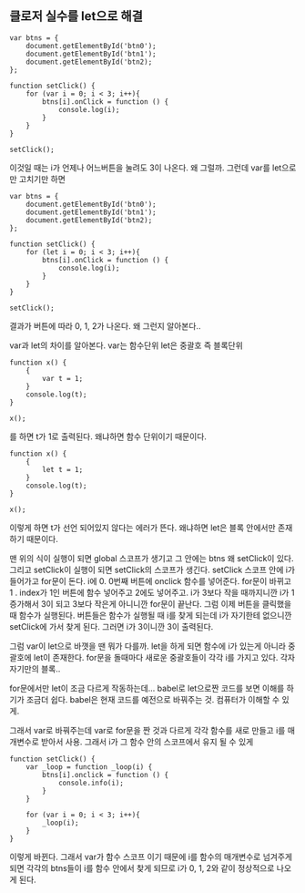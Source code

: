 ## 클로저 실수를 let으로 해결

    var btns = {
        document.getElementById('btn0');
        document.getElementById('btn1');
        document.getElementById('btn2);
    };

    function setClick() {
        for (var i = 0; i < 3; i++){
            btns[i].onClick = function () {
                console.log(i);
            }
        }
    }

    setClick();

이것일 때는 i가 언제나 어느버튼을 눌려도  3이 나온다. 왜 그럴까. 그런데 var를 let으로만 고치기만 하면 

    
    var btns = {
        document.getElementById('btn0');
        document.getElementById('btn1');
        document.getElementById('btn2);
    };

    function setClick() {
        for (let i = 0; i < 3; i++){
            btns[i].onClick = function () {
                console.log(i);
            }
        }
    }

    setClick();

결과가 버튼에 따라 0, 1, 2가 나온다. 왜 그런지 알아본다.. 

var과 let의 차이를 알아본다. var는 함수단위 let은 중괄호 즉 블록단위

    function x() {
        {
            var t = 1;
        }
        console.log(t);
    }

    x();

를 하면 t가 1로 출력된다. 왜냐하면 함수 단위이기 때문이다.

    function x() {
        {
            let t = 1;
        }
        console.log(t);
    }

    x();

이렇게 하면 t가 선언 되어있지 않다는 에러가 뜬다. 왜냐하면 let은 블록 안에서만 존재하기 때문이다.


맨 위의 식이 실행이 되면  global 스코프가 생기고 그 안에는 btns 왜 setClick이 있다. 그리고 setClick이 실행이 되면 setClick의 스코프가 생긴다. setClick 스코프 안에 i가 들어가고 for문이 돈다. i에 0. 0번째 버튼에 onclick 함수를 넣어준다. for문이 바뀌고 1 . index가 1인 버튼에 함수 넣어주고 2에도 넣어주고.
i가 3보다 작을 때까지니깐 i가 1 증가해서 3이 되고 3보다 작은게 아니니깐 for문이 끝난다.
그럼 이제 버튼을 클릭했을 때 함수가 실행된다. 버튼들은 함수가 실행될 때 i를 찾게 되는데 i가 자기한테 없으니깐 setClick에 가서 찾게 된다. 그러면 i가 3이니깐 3이 출력된다.

그럼 var이 let으로 바꼇을 땐 뭐가 다를까.
let을 하게 되면 함수에 i가 있는게 아니라 중괄호에 let이 존재한다. for문을 돌때마다 새로운 중괄호들이 각각 i를 가지고 있다. 각자 자기만의 블록..

for문에서만 let이 조금 다르게 작동하는데... babel로 let으로짠 코드를 보면 이해를 하기가 조금더 쉽다. babel은 현재 코드를 예전으로 바꿔주는 것. 컴퓨터가 이해할 수 있게.

그래서 var로 바꿔주는데 var로 for문을 짠 것과 다르게 각각 함수를 새로 만들고 i를 매개변수로 받아서 사용. 그래서 i가 그 함수 안의 스코프에서 유지 될 수 있게


    function setClick() {
        var _loop = function _loop(i) {
            btns[i].onclick = function () {
                console.info(i);
            }
        }
    
        for (var i = 0; i < 3; i++){
            _loop(i);
        }
    }

이렇게 바뀐다. 그래서 var가 함수 스코프 이기 때문에 i를 함수의 매개변수로 넘겨주게 되면 
각각의 btns들이 i를 함수 안에서 찾게 되므로 i가 0, 1, 2와 같이 정상적으로 나오게 된다.